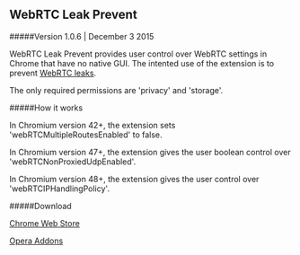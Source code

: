 ## WebRTC Leak Prevent
#####Version 1.0.6 | December 3 2015

WebRTC Leak Prevent provides user control over WebRTC settings in Chrome that have no native GUI. The intented use of the extension is to prevent [WebRTC leaks](https://diafygi.github.io/webrtc-ips/).

The only required permissions are 'privacy' and 'storage'.

#####How it works

In Chromium version 42+, the extension sets 'webRTCMultipleRoutesEnabled' to false.

In Chromium version 47+, the extension gives the user boolean control over 'webRTCNonProxiedUdpEnabled'.

In Chromium version 48+, the extension gives the user control over 'webRTCIPHandlingPolicy'.

#####Download

[Chrome Web Store](https://chrome.google.com/webstore/detail/webrtc-leak-prevent/eiadekoaikejlgdbkbdfeijglgfdalml)

[Opera Addons](https://addons.opera.com/en/extensions/details/webrtc-leak-prevent/)
